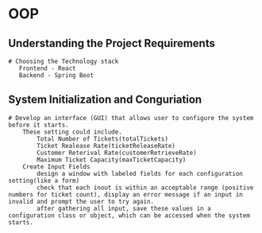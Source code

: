 # OOP

## Understanding the Project Requirements
    # Choosing the Technology stack
       Frontend - React
       Backend - Spring Boot

## System Initialization and Conguriation
    # Develop an interface (GUI) that allows user to configure the system before it starts.
        These setting could include.
            Total Number of Tickets(totalTickets)
            Ticket Realease Rate(ticketReleaseRate)
            Customer Reterival Rate(customerRetrieveRate)
            Maximum Ticket Capacity(maxTicketCapacity)
        Create Input Fields
            design a window with labeled fields for each configuration setting(like a form)
            check that each inout is within an acceptable range (positive numbers for ticket count), display an error message if an input in invalid and prompt the user to try again.
            after gathering all input, save these values in a configuration class or object, which can be accessed when the system starts.

